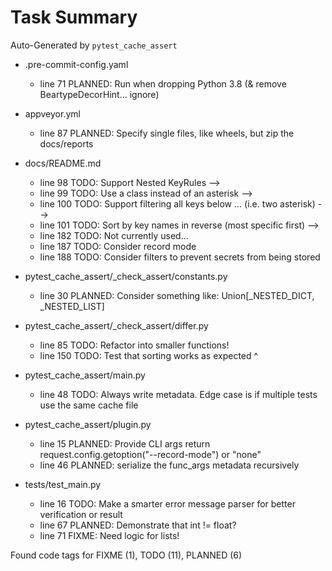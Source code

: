 # Task Summary

Auto-Generated by `pytest_cache_assert`

- .pre-commit-config.yaml
    - line  71 PLANNED: Run when dropping Python 3.8 (& remove BeartypeDecorHint... ignore)

- appveyor.yml
    - line  87 PLANNED: Specify single files, like wheels, but zip the docs/reports

- docs/README.md
    - line  98    TODO: Support Nested KeyRules -->
    - line  99    TODO: Use a class instead of an asterisk -->
    - line 100    TODO: Support filtering all keys below ... (i.e. two asterisk) -->
    - line 101    TODO: Sort by key names in reverse (most specific first) -->
    - line 182    TODO: Not currently used...
    - line 187    TODO: Consider record mode
    - line 188    TODO: Consider filters to prevent secrets from being stored

- pytest_cache_assert/_check_assert/constants.py
    - line  30 PLANNED: Consider something like: Union[_NESTED_DICT, _NESTED_LIST]

- pytest_cache_assert/_check_assert/differ.py
    - line  85    TODO: Refactor into smaller functions!
    - line 150    TODO: Test that sorting works as expected ^

- pytest_cache_assert/main.py
    - line  48    TODO: Always write metadata. Edge case is if multiple tests use the same cache file

- pytest_cache_assert/plugin.py
    - line  15 PLANNED: Provide CLI args return request.config.getoption("--record-mode") or "none"
    - line  46 PLANNED: serialize the func_args metadata recursively

- tests/test_main.py
    - line  16    TODO: Make a smarter error message parser for better verification or result
    - line  67 PLANNED: Demonstrate that int != float?
    - line  71   FIXME: Need logic for lists!

Found code tags for FIXME (1), TODO (11), PLANNED (6)

<!-- calcipy:skip_tags -->
